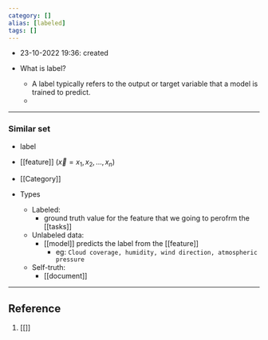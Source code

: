 ```yaml
---
category: []
alias: [labeled]
tags: []
---
```


- 23-10-2022 19:36: created

- What is label?
	- A label typically refers to the output or target variable that a model is trained to predict. 
	- 

---
### Similar set


- label
- [[feature]] ($\vec{x} = x_1, x_2, \dots, x_n$)
- [[Category]]


- Types 
	- Labeled: 
		- ground truth value for the feature that we going to perofrm the [[tasks]]
	- Unlabeled data:
		- [[model]] predicts the label from the [[feature]]
			- eg: `Cloud coverage, humidity, wind direction, atmospheric pressure`
	- Self-truth:
		- [[document]]


---
## Reference

1. [[]]